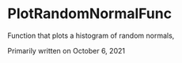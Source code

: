 # PlotRandomNormalFunc
Function that plots a histogram of random normals,

Primarily written on October 6, 2021
